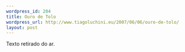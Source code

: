 ```yaml
--- 
wordpress_id: 204
title: Ouro de Tolo
wordpress_url: http://www.tiagoluchini.eu/2007/06/06/ouro-de-tolo/
layout: post
---
```

Texto retirado do ar.
